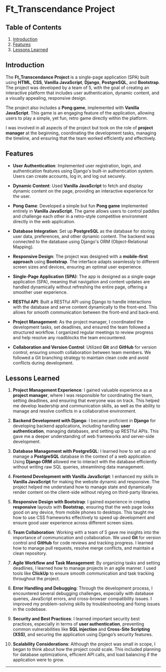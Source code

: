 # Ft_Transcendance Project

## Table of Contents
1. [Introduction](#introduction)
2. [Features](#features)
3. [Lessons Learned](#lessons-learned)

## Introduction

The **Ft_Transcendance Project** is a single-page application (SPA) built using **HTML**, **CSS**, **Vanilla JavaScript**, **Django**, **PostgreSQL**, and **Bootstrap**. The project was developed by a team of 5, with the goal of creating an interactive platform that includes user authentication, dynamic content, and a visually appealing, responsive design.

The project also includes a **Pong game**, implemented with **Vanilla JavaScript**. This game is an engaging feature of the application, allowing users to play a simple, yet fun, retro game directly within the platform.

I was involved in all aspects of the project but took on the role of **project manager** at the beginning, coordinating the development tasks, managing the timeline, and ensuring that the team worked efficiently and effectively.

## Features

- **User Authentication**: Implemented user registration, login, and authentication features using Django's built-in authentication system. Users can create accounts, log in, and log out securely.

- **Dynamic Content**: Used **Vanilla JavaScript** to fetch and display dynamic content on the page, providing an interactive experience for the user.

- **Pong Game**: Developed a simple but fun **Pong game** implemented entirely in **Vanilla JavaScript**. The game allows users to control paddles and challenge each other in a retro-style competitive environment directly in the web application.

- **Database Integration**: Set up **PostgreSQL** as the database for storing user data, preferences, and other dynamic content. The backend was connected to the database using Django's ORM (Object-Relational Mapping).

- **Responsive Design**: The project was designed with a **mobile-first approach** using **Bootstrap**. The interface adapts seamlessly to different screen sizes and devices, ensuring an optimal user experience.

- **Single-Page Application (SPA)**: The app is designed as a single-page application (SPA), meaning that navigation and content updates are handled dynamically without refreshing the entire page, offering a smoother user experience.

- **RESTful API**: Built a RESTful API using Django to handle interactions with the database and serve content dynamically to the front-end. This allows for smooth communication between the front-end and back-end.

- **Project Management**: As the project manager, I coordinated the development tasks, set deadlines, and ensured the team followed a structured workflow. I organized regular meetings to review progress and help resolve any roadblocks the team encountered.

- **Collaboration and Version Control**: Utilized **Git** and **GitHub** for version control, ensuring smooth collaboration between team members. We followed a Git branching strategy to maintain clean code and avoid conflicts during development.

## Lessons Learned

1. **Project Management Experience**: I gained valuable experience as a **project manager**, where I was responsible for coordinating the team, setting deadlines, and ensuring that everyone was on track. This helped me develop leadership and communication skills, as well as the ability to manage and resolve conflicts in a collaborative environment.

2. **Backend Development with Django**: I became proficient in **Django** for developing backend applications, including handling **user authentication**, managing databases, and setting up RESTful APIs. This gave me a deeper understanding of web frameworks and server-side development.

3. **Database Management with PostgreSQL**: I learned how to set up and manage a **PostgreSQL** database in the context of a web application. Using **Django ORM** allowed me to interact with the database efficiently without writing raw SQL queries, streamlining data management.

4. **Frontend Development with Vanilla JavaScript**: I enhanced my skills in **Vanilla JavaScript** for making the website dynamic and responsive. The project helped me understand how to manage state and dynamically render content on the client-side without relying on third-party libraries.

5. **Responsive Design with Bootstrap**: I gained experience in creating **responsive** layouts with **Bootstrap**, ensuring that the web page looks good on any device, from mobile phones to desktops. This taught me how to use CSS frameworks effectively to speed up development and ensure good user experience across different screen sizes.

6. **Team Collaboration**: Working with a team of 5 gave me insights into the importance of communication and collaboration. We used **Git** for version control and **GitHub** for code reviews and tracking progress. I learned how to manage pull requests, resolve merge conflicts, and maintain a clean repository.

7. **Agile Workflow and Task Management**: By organizing tasks and setting deadlines, I learned how to manage projects in an agile manner. I used tools like **ClickUp** to ensure smooth communication and task tracking throughout the project.

8. **Error Handling and Debugging**: Through the development process, I encountered several debugging challenges, especially with database queries, JavaScript errors, and cross-browser compatibility issues. I improved my problem-solving skills by troubleshooting and fixing issues in the codebase.

9. **Security and Best Practices**: I learned important security best practices, especially in terms of **user authentication**, preventing common vulnerabilities like **SQL injection** and **Cross-Site Scripting (XSS)**, and securing the application using Django’s security features.

10. **Scalability Considerations**: Although the project was small in scope, I began to think about how the project could scale. This included planning for database optimizations, efficient API calls, and load balancing if the application were to grow.

---

